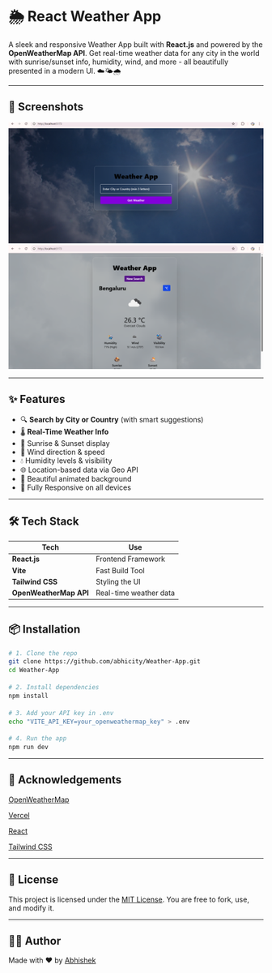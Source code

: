 # 🌦️ React Weather App

A sleek and responsive Weather App built with **React.js** and powered by the **OpenWeatherMap API**. Get real-time weather data for any city in the world with sunrise/sunset info, humidity, wind, and more - all beautifully presented in a modern UI. ☁️🌤️🌧️

---

## 📸 Screenshots
![Weather](./public/image-1.png)
![Weather App](./public/image-2.png)

---

## ✨ Features

- 🔍 **Search by City or Country** (with smart suggestions)
- 🌡️ **Real-Time Weather Info**
- 🌅 Sunrise & Sunset display
- 💨 Wind direction & speed
- 💧 Humidity levels & visibility
- 🌐 Location-based data via Geo API
- 🎨 Beautiful animated background
- 📱 Fully Responsive on all devices

---

## 🛠️ Tech Stack

| Tech                   | Use                    |
| ---------------------- | ---------------------- |
| **React.js**           | Frontend Framework     |
| **Vite**               | Fast Build Tool        |
| **Tailwind CSS**       | Styling the UI         |
| **OpenWeatherMap API** | Real-time weather data |

---

## 📦 Installation

```bash
# 1. Clone the repo
git clone https://github.com/abhicity/Weather-App.git
cd Weather-App

# 2. Install dependencies
npm install

# 3. Add your API key in .env
echo "VITE_API_KEY=your_openweathermap_key" > .env

# 4. Run the app
npm run dev
```

---

## 🙌 Acknowledgements

[OpenWeatherMap](https://openweathermap.org/api)

[Vercel](https://vercel.com/)

[React](https://react.dev/  )

[Tailwind CSS](https://tailwindcss.com/docs/installation/using-vite)

---

## 📝 License
This project is licensed under the [MIT License]().
You are free to fork, use, and modify it.

---

## 👨‍💻 Author
Made with ❤️ by [Abhishek](https://github.com/abhicity)